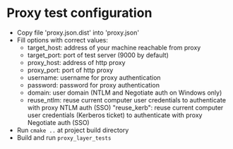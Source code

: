 # Proxy test configuration

* Copy file 'proxy.json.dist' into 'proxy.json'
* Fill options with correct values:
  - target_host: address of your machine reachable from proxy
  - target_port: port of test server (9000 by default)
  - proxy_host: address of http proxy
  - proxy_port: port of http proxy
  - username: username for proxy authentication
  - password: password for proxy authentication
  - domain: user domain (NTLM and Negotiate auth on Windows only)
  - reuse_ntlm: reuse current computer user credentials to authenticate with proxy NTLM auth (SSO)
  "reuse_kerb": reuse current computer user credentials (Kerberos ticket) to authenticate with proxy Negotiate auth (SSO)
* Run `cmake ..` at project build directory
* Build and run `proxy_layer_tests`
